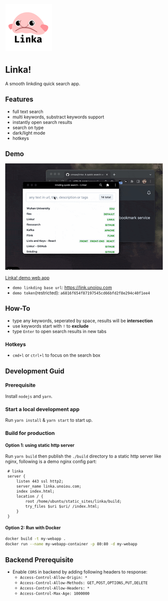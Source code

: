 <img src="https://raw.githubusercontent.com/cmsax/linka/main/public/logo192.png" width="150">

# Linka!

A smooth linkding quick search app.

## Features

- full text search
- multi keywords, substract keywords support
- instantly open search results
- search on type
- dark/light mode
- hotkeys

## Demo

![demo](./screenshot/demo.gif)

[Linka! demo web app](https://linka.unoiou.com)

- `demo linkding base url`: https://link.unoiou.com
- `demo token`(restricted): `a6816f654f87197545cd66bfd2f8e294c40f1ee4`

## How-To

- type any keywords, seperated by space, results will be **intersection**
- use keywords start with `!` to **exclude**
- type `Enter` to open search results in new tabs

### Hotkeys

- `cmd+l` or `ctrl+l` to focus on the search box

## Development Guid

### Prerequisite

Install `nodejs` and `yarn`.

### Start a local development app

Run `yarn install` & `yarn start` to start up.

### Build for production

#### Option 1: using static http server

Run `yarn build` then publish the `./build` directory to a static http server like nginx, following is a demo nginx config part:

```config
 # linka
 server {
     listen 443 ssl http2;
     server_name linka.unoiou.com;
     index index.html;
     location / {
         root /home/ubuntu/static_sites/linka/build;
         try_files $uri $uri/ /index.html;
     }
 }
```

#### Option 2: Run with Docker

```bash
docker build -t my-webapp .
docker run --name my-webapp-container -p 80:80 -d my-webapp
```

## Backend Prerequisite

- Enable `CORS` in backend by adding following headers to response:
  - `Access-Control-Allow-Origin: *`
  - `Access-Control-Allow-Methods: GET,POST,OPTIONS,PUT,DELETE`
  - `Access-Control-Allow-Headers: *`
  - `Access-Control-Max-Age: 1000000`
